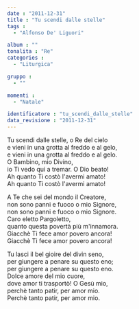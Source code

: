 ```yaml
---
date : "2011-12-31"
title : "Tu scendi dalle stelle"
tags : 
  - "Alfonso De' Liguori"

album : ""
tonalita : "Re"
categories : 
  - "Liturgica"

gruppo : 
  - ""

momenti : 
  - "Natale"

identificatore : "tu_scendi_dalle_stelle"
data_revisione : "2011-12-31"
---
```

  
  
Tu scendi dalle stelle, o Re del cielo  
e vieni in una grotta al freddo e al gelo,  
e vieni in una grotta al freddo e al gelo.  
O Bambino, mio Divino,  
io Ti vedo qui a tremar. O Dio beato!  
Ah quanto Ti costò l'avermi amato!  
Ah quanto Ti costò l'avermi amato!  
  
  
A Te che sei del mondo il Creatore,  
non sono panni e fuoco o mio Signore,  
non sono panni e fuoco o mio Signore.  
Caro eletto Pargoletto,  
quanto questa povertà più m'innamora.  
Giacchè Ti fece amor povero ancora!  
Giacchè Ti fece amor povero ancora!  
  
  
Tu lasci il bel gioire del divin seno,  
per giungere a penare su questo eno;  
per giungere a penare su questo eno.  
Dolce amore del mio cuore,   
dove amor ti trasportò! O Gesù mio,   
perchè tanto patir, per amor mio.  
Perchè tanto patir, per amor mio.  
  
  
  
  
